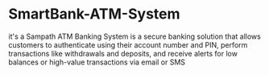 # SmartBank-ATM-System
it's a Sampath ATM Banking System is a secure banking solution that allows customers to authenticate using their account number and PIN, perform transactions like withdrawals and deposits, and receive alerts for low balances or high-value transactions via email or SMS
